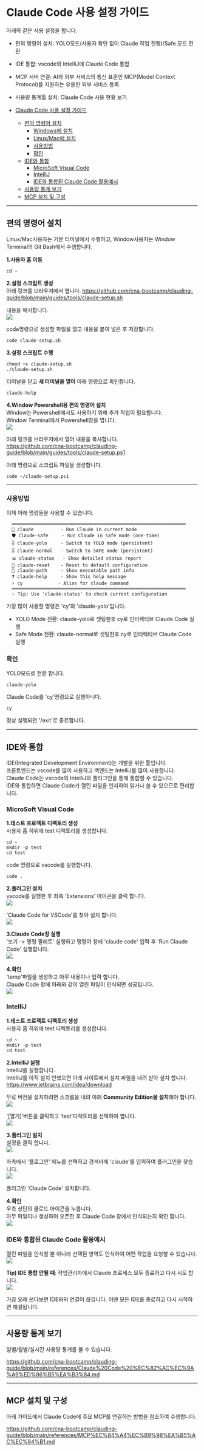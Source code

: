 # Claude Code 사용 설정 가이드

아래와 같은 사용 설정을 합니다.  
- 편의 명령어 설치: YOLO모드(사용자 확인 없이 Claude 작업 진행)/Safe 모드 전환  
- IDE 통합: vscode와 IntelliJ에 Claude Code 통합    
- MCP 서버 연결: AI와 외부 서비스의 통신 표준인 MCP(Model Context Protocol)를 지원하는 유용한 외부 서비스 등록    
- 사용량 통계툴 설치: Claude Code 사용 현황 보기    

- [Claude Code 사용 설정 가이드](#claude-code-사용-설정-가이드)
  - [편의 명령어 설치](#편의-명령어-설치)
    - [Windows에 설치](#windows에-설치)
    - [Linux/Mac에 설치](#linuxmac에-설치)
    - [사용방법](#사용방법)
    - [확인](#확인)
  - [IDE와 통합](#ide와-통합)
    - [MicroSoft Visual Code](#microsoft-visual-code)
    - [IntelliJ](#intellij)
    - [IDE와 통합된 Claude Code 활용예시](#ide와-통합된-claude-code-활용예시)
  - [사용량 통계 보기](#사용량-통계-보기)
  - [MCP 설치 및 구성](#mcp-설치-및-구성)

---

## 편의 명령어 설치  
Linux/Mac사용자는 기본 터미널에서 수행하고, Window사용자는 Window Terminal의 Git Bash에서 수행합니다.   
 
**1.사용자 홈 이동**   
```
cd ~
```

**2.설정 스크립트 생성**  
아래 링크를 브라우저에서 엽니다. 
https://github.com/cna-bootcamp/clauding-guide/blob/main/guides/tools/claude-setup.sh

내용을 복사합니다.  
![](images/2025-08-03-08-00-06.png) 

code명령으로 생성할 파일을 열고 내용을 붙여 넣은 후 저장합니다.  
```
code claude-setup.sh
```

**3.설정 스크립트 수행**    
```
chmod +x claude-setup.sh
./claude-setup.sh
```

터미널을 닫고 **새 터미널을 열어** 아래 명령으로 확인합니다. 
```
claude-help
```

**4.Window Powershell용 편의 명령어 설치**         
Window는 Powershell에서도 사용하기 위해 추가 작업이 필요합니다.  
Window Terminal에서 Powershell창을 엽니다.  
![](images/2025-08-04-07-34-45.png)  

아래 링크를 브라우저에서 열어 내용을 복사합니다.   
https://github.com/cna-bootcamp/clauding-guide/blob/main/guides/tools/claude-setup.ps1

아래 명령으로 스크립트 파일을 생성합니다.  
```
code ~/claude-setup.ps1
```

---

### 사용방법
이제 아래 명령들을 사용할 수 있습니다.  
```
  ════════════════════════════════════════════════════════════════  
  🚀 claude          - Run Claude in current mode  
  🛡️ claude-safe     - Run Claude in safe mode (one-time)  
  🎚️ claude-yolo     - Switch to YOLO mode (persistent)  
  🎚️ claude-normal   - Switch to SAFE mode (persistent)  
  📊 claude-status   - Show detailed status report   
  🔄 claude-reset    - Reset to default configuration
  📁 claude-path     - Show executable path info
  ❓ claude-help     - Show this help message
  ⚡ cy             - Alias for claude command
  ════════════════════════════════════════════════════════════════
  💡 Tip: Use 'claude-status' to check current configuration
```

가장 많이 사용할 명령은 'cy'와 'claude-yolo'입니다.    
- YOLO Mode 전환: claude-yolo로 셋팅한후 cy로 인터랙티브 Claude Code 실행 
- Safe Mode 전환: claude-normal로 셋팅한후 cy로 인터랙티브 Claude Code 실행 

### 확인  
YOLO모드로 전환 합니다.  
```
claude-yolo
```

Claude Code를 'cy'명령으로 실행하니다.  
```
cy
```

정상 실행되면 '/exit'로 종료합니다.  


---

## IDE와 통합  
IDE(Integrated Development Environment)는 개발을 위한 툴입니다.   
프론트엔드는 vscode를 많이 사용하고 백엔드는 IntelliJ를 많이 사용합니다.  
Claude Code는 vscode와 IntelliJ와 플러그인을 통해 통합할 수 있습니다.  
IDE와 통합하면 Claude Code가 열린 파일을 인지하여 읽거나 쓸 수 있으므로 편리합니다.   

### MicroSoft Visual Code 
**1.테스트 프로젝트 디렉토리 생성**  
사용자 홈 하위에 test 디렉토리를 생성합니다.  
```
cd ~
mkdir -p test
cd test
```

code 명령으로 vscode를 실행합니다.  
```
code .
```

**2.플러그인 설치**   
vscode를 실행한 후 좌측 'Extensions' 아이콘을 클릭 합니다.   
![](images/2025-08-03-08-13-12.png)  

'Claude Code for VSCode'를 찾아 설치 합니다.   
![](images/2025-08-03-08-25-17.png) 

**3.Claude Code창 실행**   
'보기 -> 명령 팔레트' 실행하고 명령어 창에 'claude code' 입력 후 'Run Claude Code' 실행합니다.  
![](images/2025-08-03-08-25-59.png). 

**4.확인**   
'temp'파일을 생성하고 아무 내용이나 입력 합니다.   
Claude Code 창에 아래와 같이 열린 파일이 인식되면 성공입니다.   
![](images/2025-08-03-08-21-25.png)


### IntelliJ 
**1.테스트 프로젝트 디렉토리 생성**  
사용자 홈 하위에 test 디렉토리를 생성합니다.  
```
cd ~
mkdir -p test
cd test
```

**2.IntelliJ 실행**  
IntelliJ를 실행합니다.    
IntelliJ를 아직 설치 안했으면 아래 사이트에서 설치 파일을 내려 받아 설치 합니다.   
https://www.jetbrains.com/idea/download

무료 버전을 설치하려면 스크롤을 내려 아래 **Community Edition을 설치**해야 합니다.   
![](images/2025-08-03-08-35-06.png)

'[열기]'버튼을 클릭하고 'test'디렉토리를 선택하여 엽니다.  
![](images/2025-08-03-08-38-33.png)

**3.플러그인 설치**   
설정을 클릭 합니다.  
![](images/2025-08-03-08-40-08.png)

좌측에서 '플로그인' 메뉴를 선택하고 검색바에 'claude'를 입력하여 플러그인을 찾습니다.  
![](images/2025-08-03-08-40-42.png) 

플러그인 'Claude Code' 설치합니다.      

**4.확인**  
우측 상단의 클로드 아이콘을 누릅니다.    
아무 파일이나 생성하여 오픈한 후 Claude Code 창에서 인식되는지 확인 합니다.  
![](images/2025-08-03-08-44-33.png)  


### IDE와 통합된 Claude Code 활용예시
열린 파일을 인식할 뿐 아니라 선택된 영역도 인식하여 어떤 작업을 요청할 수 있습니다.  
![](images/2025-07-27-01-20-04.png)  

**Tip) IDE 통합 안될 때**: 
작업관리자에서 Claude 프로세스 모두 종료하고 다시 시도 합니다.   
![](../../references/images/2025-07-27-08-52-18.png)   

가끔 오래 쓰다보면 IDE와의 연결이 끊깁니다. 
이땐 모든 IDE를 종료하고 다시 시작하면 해결됩니다.  

---

## 사용량 통계 보기 
일별/월별/실시간 사용량 통계를 볼 수 있습니다.  

https://github.com/cna-bootcamp/clauding-guide/blob/main/references/Claude%20Code%20%EC%82%AC%EC%9A%A9%ED%86%B5%EA%B3%84.md


---

## MCP 설치 및 구성 
아래 가이드에서 Claude Code에 주요 MCP를 연결하는 방법을 참조하여 수행합니다.  

https://github.com/cna-bootcamp/clauding-guide/blob/main/references/MCP%EC%84%A4%EC%B9%98%EA%B5%AC%EC%84%B1.md


